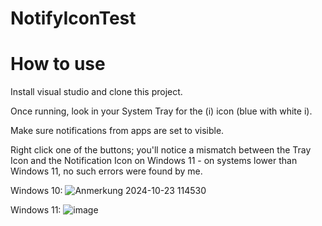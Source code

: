 # NotifyIconTest

# How to use
Install visual studio and clone this project. 

Once running, look in your System Tray for the (i) icon (blue with white i). 

Make sure notifications from apps are set to visible. 

Right click one of the buttons; you'll notice a mismatch between the Tray Icon and the Notification Icon on Windows 11 - on systems lower than Windows 11, no such errors were found by me.

Windows 10:
![Anmerkung 2024-10-23 114530](https://github.com/user-attachments/assets/97f52398-d5ea-4b98-a33e-e8943a69fa1a)

Windows 11:
![image](https://github.com/user-attachments/assets/928ed375-dd1a-4970-99be-a632f7c717af)


